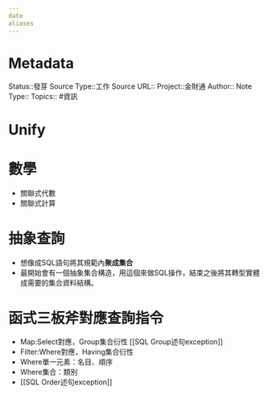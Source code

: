 ```yaml
---
date
aliases
---
```

# Metadata
Status::發芽
Source Type::工作
Source URL::
Project::金財通
Author::
Note Type::
Topics::
#資訊 
# Unify

# 數學
- 關聯式代數
- 關聯式計算

# 抽象查詢
- 想像成SQL語句將其規範內**聚成集合**
- 最開始會有一個抽象集合構造，用這個來做SQL操作，結束之後將其轉型實體成需要的集合資料結構。

# 函式三板斧對應查詢指令
- Map:Select對應，Group集合衍性 [[SQL Group述句exception]]
- Filter:Where對應，Having集合衍性
- Where單一元素：名目、順序
- Where集合：類別
- [[SQL Order述句exception]]

